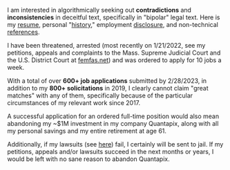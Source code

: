 I am interested in algorithmically seeking out **contradictions** and **inconsistencies** in deceitful text, specifically in "bipolar" legal text. Here is my [resume](https://qnarre.com/resume.pdf), personal "[history](https://qnarre.com/history.pdf)," employment [disclosure](https://qnarre.com/disclosure.pdf), and non-technical [references](https://github.com/quantapix/quantapix/blob/main/references.pdf).

I have been threatened, arrested (most recently on 1/21/2022, see my petitions, appeals and complaints to the Mass. Supreme Judicial Court and the U.S. District Court at [femfas.net](https://femfas.net)) and was ordered to apply for 10 jobs a week.

With a total of over **600+ job applications** submitted by 2/28/2023, in addition to my **800+ solicitations** in 2019, I clearly cannot claim "great matches" with any of them, specifically because of the particular circumstances of my relevant work since 2017.

A successful application for an ordered full-time position would also mean abandoning my ~$1M investment in my company Quantapix, along with all my personal savings and my entire retirement at age 61.

Additionally, if my lawsuits (see [here](https://femfas.net)) fail, I certainly will be sent to jail. If my petitions, appeals and/or lawsuits succeed in the next months or years, I would be left with no sane reason to abandon Quantapix.
